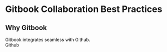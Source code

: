 # Gitbook Collaboration Best Practices


## Why Gitbook

Gitbook integrates seamless with Github.  
Github 


